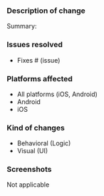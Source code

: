 ### Description of change

<!-- Please provide summary of the changes -->
Summary: 

### Issues resolved

<!-- List all related issues here -->
- Fixes # (issue)

### Platforms affected

<!-- Replace [ ] with [x] if true -->
- All platforms (iOS, Android)
- Android
- iOS

### Kind of changes

<!-- Replace [ ] with [x] if true -->
- Behavioral (Logic)
- Visual (UI)

### Screenshots

<!-- If there are visual changes, please add screenshots -->
Not applicable
